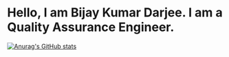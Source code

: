 # Hello, I am Bijay Kumar Darjee. I am a Quality Assurance Engineer.
[![Anurag's GitHub stats](https://github-readme-stats.vercel.app/api?username=Bijaykd)](https://github.com/anuraghazra/github-readme-stats)
